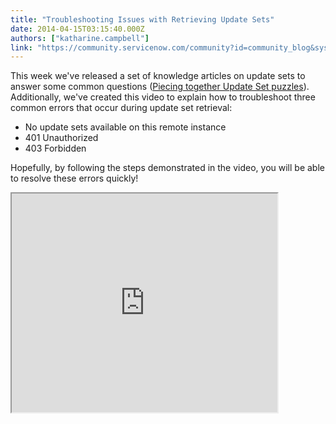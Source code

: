 ```yaml
---
title: "Troubleshooting Issues with Retrieving Update Sets"
date: 2014-04-15T03:15:40.000Z
authors: ["katharine.campbell"]
link: "https://community.servicenow.com/community?id=community_blog&sys_id=872da6e5dbd0dbc01dcaf3231f9619ee"
---
```

<p class="p1">This week we've released a set of knowledge articles on update sets to answer some common questions (<a title="" _jive_internal="true" data-containerid="1147" data-containertype="37" data-objectid="2987" data-objecttype="38" href="/community?id=community_blog&sys_id=9a2d66e5dbd0dbc01dcaf3231f9619be">Piecing together Update Set puzzles</a>). Additionally, we've created this video to explain how to troubleshoot three common errors that occur during update set retrieval:</p><p class="p2"></p><ul><li>No update sets available on this remote instance</li><li>401 Unauthorized</li><li>403 Forbidden</li></ul><p class="p2"></p><p class="p1">Hopefully, by following the steps demonstrated in the video, you will be able to resolve these errors quickly!</p><p class="p1"></p><p class="p1"><iframe src="https://youtube.com/embed/xiwgQjq9WoY" width="425" height="350"/></p><p class="p1"></p><p class="p1">For more information on update sets, see:</p><p class="p2"></p><p class="p2">ServiceNow wiki</p><p class="p3"><a title="k-external-small" class="jive-link-external-small" href="https://wiki.servicenow.com/index.php?title=System_Update_Sets" rel="nofollow" target="_blank">System Update Sets - ServiceNow Wiki</a></p><p class="p3"></p><p class="p3">Your feedback helps us better serve you! Did you find this video helpful? Leave us a comment to tell us why or why not</p>